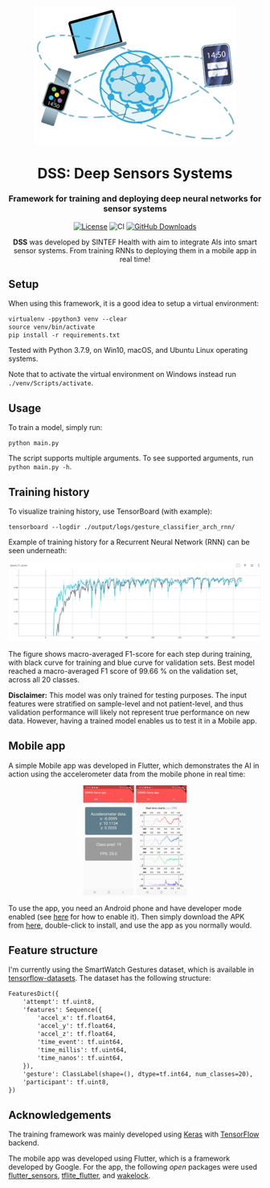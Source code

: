 <div align="center">
    <img src="assets/sketch.png" alt="drawing" width="400">
</div>
<div align="center">
<h1 align="center">DSS: Deep Sensors Systems</h1>
<h3 align="center">Framework for training and deploying deep neural networks for sensor systems</h3>

[![License](https://img.shields.io/badge/License-MIT-green.svg)](https://opensource.org/licenses/MIT)
![CI](https://github.com/andreped/DSS/workflows/Build%20APK/badge.svg)
[![GitHub Downloads](https://img.shields.io/github/downloads/andreped/DSS/total?label=GitHub%20downloads&logo=github)](https://github.com/andreped/DSS/releases)
 
**DSS** was developed by SINTEF Health with aim to integrate AIs into smart sensor systems. From training RNNs to deploying them in a mobile app in real time!
</div>

## Setup

When using this framework, it is a good idea to setup a virtual environment:
```
virtualenv -ppython3 venv --clear
source venv/bin/activate
pip install -r requirements.txt
```

Tested with Python 3.7.9, on Win10, macOS, and Ubuntu Linux operating systems.

Note that to activate the virtual environment on Windows instead run `./venv/Scripts/activate`.

## Usage

To train a model, simply run:
```
python main.py
```

The script supports multiple arguments. To see supported arguments, run `python main.py -h`.

## Training history

To visualize training history, use TensorBoard (with example):
```
tensorboard --logdir ./output/logs/gesture_classifier_arch_rnn/
```

Example of training history for a Recurrent Neural Network (RNN) can be seen underneath:

<img src="assets/RNN_training_curve.png">

The figure shows macro-averaged F1-score for each step during training, with black curve for training and blue curve for validation sets.
Best model reached a macro-averaged F1 score of 99.66 % on the validation set, across all 20 classes.

**Disclaimer:** This model was only trained for testing purposes. The input features were stratified on sample-level and not patient-level, and thus validation performance will likely not represent true performance on new data. However, having a trained model enables us to test it in a Mobile app.

## Mobile app

A simple Mobile app was developed in Flutter, which demonstrates the AI in action using the accelerometer data from the mobile phone in real time:

<p align="center" width="100%">
<img src="sw_app/assets/app_snapshot_data.jpg" width="20%" height="20%"> <img src="sw_app/assets/app_snapshot_charts.jpg" width="20%" height="20%">
</p>

To use the app, you need an Android phone and have developer mode enabled (see [here](https://developer.android.com/studio/debug/dev-options) for how to enable it). Then simply download the APK from [here](https://github.com/andreped/DSS/releases/tag/v0.1.0), double-click to install, and use the app as you normally would. 

## Feature structure

I'm currently using the SmartWatch Gestures dataset,
which is available in [tensorflow-datasets](https://www.tensorflow.org/datasets/catalog/smartwatch_gestures). The dataset has the
following structure:
```
FeaturesDict({
    'attempt': tf.uint8,
    'features': Sequence({
        'accel_x': tf.float64,
        'accel_y': tf.float64,
        'accel_z': tf.float64,
        'time_event': tf.uint64,
        'time_millis': tf.uint64,
        'time_nanos': tf.uint64,
    }),
    'gesture': ClassLabel(shape=(), dtype=tf.int64, num_classes=20),
    'participant': tf.uint8,
})
```

## Acknowledgements

The training framework was mainly developed using [Keras](https://github.com/keras-team/keras) with [TensorFlow](https://github.com/tensorflow/tensorflow) backend.

The mobile app was developed using Flutter, which is a framework developed by Google.
For the app, the following _open_ packages were used [flutter_sensors](https://pub.dev/packages/flutter_sensors), [tflite_flutter](https://pub.dev/packages/tflite_flutter), and [wakelock](https://pub.dev/packages/wakelock).

